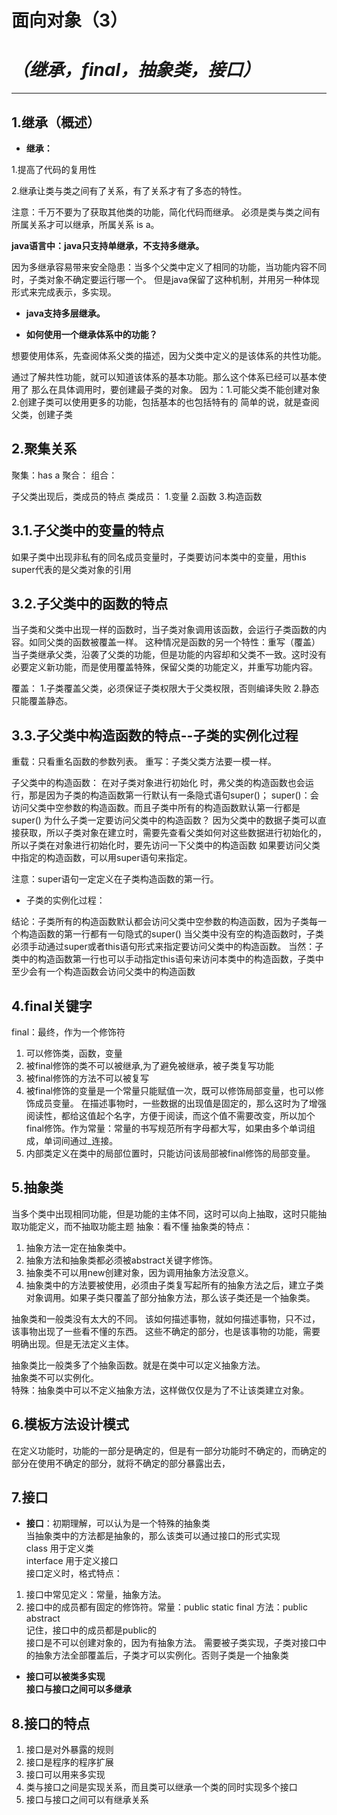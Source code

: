 # 面向对象（3）
# *（继承，final，抽象类，接口）*

----------

## 1.继承（概述）
* **继承：**

1.提高了代码的复用性

2.继承让类与类之间有了关系，有了关系才有了多态的特性。

注意：千万不要为了获取其他类的功能，简化代码而继承。
必须是类与类之间有所属关系才可以继承，所属关系 is a。

**java语言中：java只支持单继承，不支持多继承。**

  因为多继承容易带来安全隐患：当多个父类中定义了相同的功能，当功能内容不同时，子类对象不确定要运行哪一个。
  但是java保留了这种机制，并用另一种体现形式来完成表示，多实现。

* **java支持多层继承。**
 


* **如何使用一个继承体系中的功能？**

想要使用体系，先查阅体系父类的描述，因为父类中定义的是该体系的共性功能。

通过了解共性功能，就可以知道该体系的基本功能。那么这个体系已经可以基本使用了
那么在具体调用时，要创建最子类的对象。
因为：1.可能父类不能创建对象 2.创建子类可以使用更多的功能，包括基本的也包括特有的
简单的说，就是查阅父类，创建子类
## 2.聚集关系
聚集：has a 
聚合：
组合：


子父类出现后，类成员的特点
类成员：
1.变量
2.函数
3.构造函数

## 3.1.子父类中的变量的特点
如果子类中出现非私有的同名成员变量时，子类要访问本类中的变量，用this
super代表的是父类对象的引用
## 3.2.子父类中的函数的特点
当子类和父类中出现一样的函数时，当子类对象调用该函数，会运行子类函数的内容。如同父类的函数被覆盖一样。
这种情况是函数的另一个特性：重写（覆盖）
当子类继承父类，沿袭了父类的功能，但是功能的内容却和父类不一致。这时没有必要定义新功能，而是使用覆盖特殊，保留父类的功能定义，并重写功能内容。

覆盖：
1.子类覆盖父类，必须保证子类权限大于父类权限，否则编译失败
2.静态只能覆盖静态。

## 3.3.子父类中构造函数的特点--子类的实例化过程
重载：只看重名函数的参数列表。
重写：子类父类方法要一模一样。

子父类中的构造函数：
在对子类对象进行初始化 时，弗父类的构造函数也会运行，那是因为子类的构造函数第一行默认有一条隐式语句super()；
super()：会访问父类中空参数的构造函数。而且子类中所有的构造函数默认第一行都是super()
为什么子类一定要访问父类中的构造函数？
因为父类中的数据子类可以直接获取，所以子类对象在建立时，需要先查看父类如何对这些数据进行初始化的，所以子类在对象进行初始化时，要先访问一下父类中的构造函数
如果要访问父类中指定的构造函数，可以用super语句来指定。

注意：super语句一定定义在子类构造函数的第一行。

* 子类的实例化过程：

结论：子类所有的构造函数默认都会访问父类中空参数的构造函数，因为子类每一个构造函数的第一行都有一句隐式的super()
当父类中没有空的构造函数时，子类必须手动通过super或者this语句形式来指定要访问父类中的构造函数。
当然：子类中的构造函数第一行也可以手动指定this语句来访问本类中的构造函数，子类中至少会有一个构造函数会访问父类中的构造函数

## 4.final关键字
final：最终，作为一个修饰符

1. 可以修饰类，函数，变量
2. 被final修饰的类不可以被继承,为了避免被继承，被子类复写功能
3. 被final修饰的方法不可以被复写
4. 被final修饰的变量是一个常量只能赋值一次，既可以修饰局部变量，也可以修饰成员变量。
	在描述事物时，一些数据的出现值是固定的，那么这时为了增强阅读性，都给这值起个名字，方便于阅读，而这个值不需要改变，所以加个final修饰。作为常量：常量的书写规范所有字母都大写，如果由多个单词组成，单词间通过_连接。
5. 内部类定义在类中的局部位置时，只能访问该局部被final修饰的局部变量。

## 5.抽象类
当多个类中出现相同功能，但是功能的主体不同，这时可以向上抽取，这时只能抽取功能定义，而不抽取功能主题
抽象：看不懂
抽象类的特点：

1. 抽象方法一定在抽象类中。
2. 抽象方法和抽象类都必须被abstract关键字修饰。
3. 抽象类不可以用new创建对象，因为调用抽象方法没意义。
4. 抽象类中的方法要被使用，必须由子类复写起所有的抽象方法之后，建立子类对象调用。如果子类只覆盖了部分抽象方法，那么该子类还是一个抽象类。

抽象类和一般类没有太大的不同。
该如何描述事物，就如何描述事物，只不过，该事物出现了一些看不懂的东西。
这些不确定的部分，也是该事物的功能，需要明确出现。但是无法定义主体。


抽象类比一般类多了个抽象函数。就是在类中可以定义抽象方法。  
抽象类不可以实例化。  
特殊：抽象类中可以不定义抽象方法，这样做仅仅是为了不让该类建立对象。

## 6.模板方法设计模式  
在定义功能时，功能的一部分是确定的，但是有一部分功能时不确定的，而确定的部分在使用不确定的部分，就将不确定的部分暴露出去，

## 7.接口  
*  **接口**：初期理解，可以认为是一个特殊的抽象类  
当抽象类中的方法都是抽象的，那么该类可以通过接口的形式实现  
class 用于定义类  
interface 用于定义接口  
接口定义时，格式特点：  
1. 接口中常见定义：常量，抽象方法。
2. 接口中的成员都有固定的修饰符。常量：public static final
   方法：public abstract  
记住，接口中的成员都是public的  
接口是不可以创建对象的，因为有抽象方法。
需要被子类实现，子类对接口中的抽象方法全部覆盖后，子类才可以实例化。否则子类是一个抽象类  
* **接口可以被类多实现**  
**接口与接口之间可以多继承**
## 8.接口的特点
1. 接口是对外暴露的规则
2. 接口是程序的程序扩展
3. 接口可以用来多实现
4. 类与接口之间是实现关系，而且类可以继承一个类的同时实现多个接口
5. 接口与接口之间可以有继承关系  
